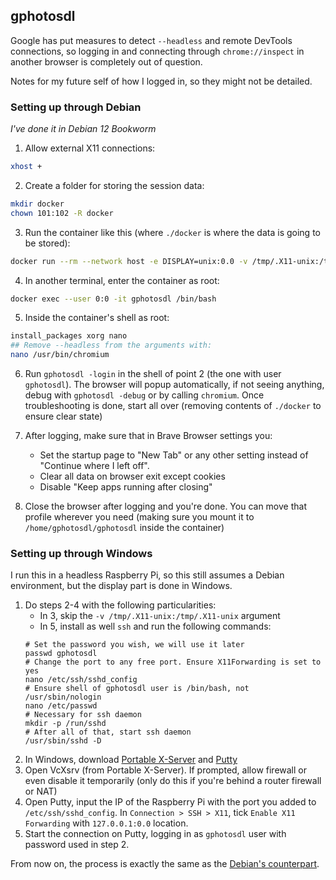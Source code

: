 ## gphotosdl

Google has put measures to detect `--headless` and remote DevTools connections, so logging
in and connecting through ``chrome://inspect`` in another browser is completely out of question.

Notes for my future self of how I logged in, so they might not be detailed.

### Setting up through Debian
*I've done it in Debian 12 Bookworm*

1. Allow external X11 connections:

```bash
xhost +
```

2. Create a folder for storing the session data:

```bash
mkdir docker
chown 101:102 -R docker
```

3. Run the container like this (where `./docker` is where the data is going to be stored):

```bash
docker run --rm --network host -e DISPLAY=unix:0.0 -v /tmp/.X11-unix:/tmp/.X11-unix -v ./docker:/home/gphotosdl/gphotosdl --entrypoint /bin/bash -it --privileged --name gphotosdl ghcr.io/ferferga/gphotosdl
```

4. In another terminal, enter the container as root:

```bash
docker exec --user 0:0 -it gphotosdl /bin/bash
```

5. Inside the container's shell as root:

```bash
install_packages xorg nano
## Remove --headless from the arguments with:
nano /usr/bin/chromium
```

6. Run ``gphotosdl -login`` in the shell of point 2 (the one with user `gphotosdl`).
The browser will popup automatically, if not seeing anything, debug with `gphotosdl -debug`
or by calling `chromium`.
Once troubleshooting is done, start all over (removing contents of `./docker` to ensure clear state)

7. After logging, make sure that in Brave Browser settings you:
    - Set the startup page to "New Tab" or any other setting instead of "Continue where I left off".
    - Clear all data on browser exit except cookies
    - Disable "Keep apps running after closing" 

8. Close the browser after logging and you're done. You can move that profile
wherever you need (making sure you mount it to `/home/gphotosdl/gphotosdl` inside the container)

### Setting up through Windows

I run this in a headless Raspberry Pi, so this still assumes a Debian environment, but the display part is done in Windows.

1. Do steps 2-4 with the following particularities:
    - In 3, skip the `-v /tmp/.X11-unix:/tmp/.X11-unix` argument
    - In 5, install as well `ssh` and run the following commands:
    ```
    # Set the password you wish, we will use it later
    passwd gphotosdl
    # Change the port to any free port. Ensure X11Forwarding is set to yes
    nano /etc/ssh/sshd_config
    # Ensure shell of gphotosdl user is /bin/bash, not /usr/sbin/nologin
    nano /etc/passwd
    # Necessary for ssh daemon
    mkdir -p /run/sshd
    # After all of that, start ssh daemon
    /usr/sbin/sshd -D
    ```
2. In Windows, download [Portable X-Server](https://github.com/P-St/Portable-X-Server/releases) and [Putty](https://www.chiark.greenend.org.uk/~sgtatham/putty/latest.html)
3. Open VcXsrv (from Portable X-Server). If prompted, allow firewall or even disable it temporarily (only do this if you're behind a router firewall or NAT)
4. Open Putty, input the IP of the Raspberry Pi with the port you added to `/etc/ssh/sshd_config`. In `Connection > SSH > X11`, tick `Enable X11 Forwarding` with
`127.0.0.1:0.0` location.
5. Start the connection on Putty, logging in as `gphotosdl` user with password used in step 2.

From now on, the process is exactly the same as the [Debian's counterpart](#setting-up-through-debian). 